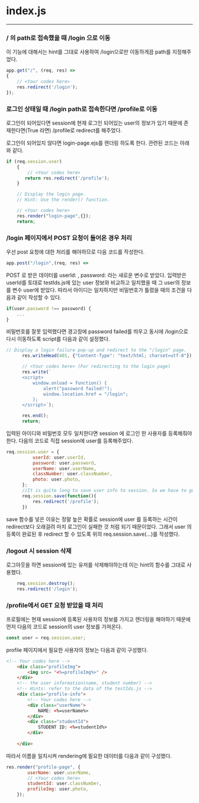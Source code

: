 # index.js
---
### / 의 path로 접속했을 때 /login 으로 이동
이 기능에 대해서는 hint를 그대로 사용하여 /login으로만 이동하게끔 path를 지정해주었다.
```javascript
app.get("/", (req, res) =>
{
    // <Your codes here>
    res.redirect('/login');
});
```

### 로그인 상태일 때 /login path로 접속한다면 /profile로 이동

로그인이 되어있다면 session에 현재 로그인 되어있는 user의 정보가 있기 때문에 존재한다면(True 라면) /profile로 redirect를 해주었다.  

로그인이 되어있지 않다면 login-page.ejs를 렌더링 하도록 한다. 관련된 코드는 아래와 같다.

```javascript
if (req.session.user)
    {
        // <Your codes here>
       return res.redirect('/profile');
    }

    // Display the login page.
    // Hint: Use the render() function.

    // <Your codes here>
    res.render("login-page",{});
    return;
```

### /login 페이지에서 POST 요청이 들어온 경우 처리
우선 post 요청에 대한 처리를 해야하므로 다음 코드를 작성한다.
```javascript
app.post("/login",(req, res) =>
```
POST 로 받은 데이터를 userId: , password: 라는 새로운 변수로 받았다. 입력받은 userId를 토대로 testIds.js에 있는 user 정보와 비교하고 일치했을 때 그 user의 정보를 변수 user에 받았다. 따라서 아이디는 일치하지만 비밀번호가 틀렸을 때의 조건을 다음과 같이 작성할 수 있다.
```javascript
if(user.password !== password) {
    ...
}
```
  
  비밀번호를 잘못 입력했다면 경고창에 password failed를 띄우고 동시에 /login으로 다시 이동하도록 script를 다음과 같이 설정했다.
  ```javascript
  // Display a login failure pop-up and redirect to the "/login" page.
        res.writeHead(401, {"Content-Type": "text/html; charset=utf-8"});

        // <Your codes here> (For redirecting to the login page)
        res.write(`
        <script>
            window.onload = function() {
                alert("password failed!");
                window.location.href = "/login";
            };
        </script>`);

        res.end();
        return;
  ```

  입력된 아이디와 비밀번호 모두 일치한다면 session 에 로그인 한 사용자를 등록해줘야한다. 다음의 코드로 직접 session에 user를 등록해주었다.
  ```javascript 
  req.session.user = {
            userId: user.userId,
            password: user.password,
            userName: user.userName,
            classNumber: user.classNumber,
            photo: user.photo,
        };
        //It is quite long to save user info to session. So we have to guarantee the time to be saved.
        req.session.save(function(){
            res.redirect('/profile');
        })
  ```

  save 함수를 넣은 이유는 정말 높은 확률로 session에 user 를 등록하는 시간이 redirect보다 오래걸려 마치 로그인이 실패한 것 처럼 되기 때문이었다. 그래서 user 의 등록이 완료된 후 redirect 할 수 있도록 위의 req.session.save(...)를 작성했다.
    
### /logout 시 session 삭제
로그아웃을 하면 session에 있는 유저를 삭제해야하는데 이는 hint의 함수를 그대로 사용했다.
```javascript
    req.session.destroy();
    res.redirect('/login');
```

### /profile에서 GET 요청 받았을 때 처리
프로필에는 현재 session에 등록된 사용자의 정보를 가지고 렌더링을 해야하기 때문에 먼저 다음의 코드로 session의 user 정보를 가져온다.
```javascript
const user = req.session.user;
```

profile 페이지에서 필요한 사용자의 정보는 다음과 같이 구성했다.
```html
<!-- Your codes here -->
    <div class="profileImg">
        <img src= "<%=profileImg%>" /> 
    </div>
    <!-- the user information(name, student number) -->
    <!-- Hints: refer to the data of the testIds.js -->
    <div class="profile-info">
        <!-- Your codes here -->
        <div class="userName">
            NAME: <%=userName%>
        </div>
        <div class="studentId">
            STUDENT ID: <%=studentId%>
        </div>
        
    </div>
```
따라서 이름을 일치시켜 rendering에 필요한 데이터를 다음과 같이 구성했다.
```javascript
res.render("profile-page", {
        userName: user.userName,
        // <Your codes here>
        studentId: user.classNumber,
        profileImg: user.photo,
    });
```



